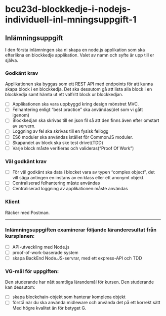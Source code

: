 # bcu23d-blockkedje-i-nodejs-individuell-inl-mningsuppgift-1

## Inlämningsuppgift
I den första inlämningen ska ni skapa en node.js applikation som ska efterlikna en blockkedje applikation. Valet av namn och syfte är upp till er själva.

### Godkänt krav
Applikationen ska byggas som ett REST API med endpoints för att kunna skapa block i en blockkedja. Det ska dessutom gå att lista alla block i en blockkedja samt hämta ut ett valfritt block ur blockkedjan.

- [ ] Applikationen ska vara uppbyggd kring design mönstret MVC.
- [ ] Felhantering enligt “best practice” ska användas(det som vi gått igenom)
- [ ] Blockkedjan ska skrivas till en json fil så att den finns även efter omstart av servern.
- [ ] Loggning av fel ska skrivas till en fysisk fellogg
- [ ] ES6 moduler ska användas istället för CommonJS moduler.
- [ ] Skapandet av block ska ske test drivet(TDD)
- [ ] Varje block måste verifieras och valideras(“Proof Of Work”)
 
### Väl godkänt krav
- [ ] För väl godkänt ska data i blocket vara av typen “complex object”, det vill säga antingen en instans av en klass eller ett anonymt objekt.
- [ ] Centraliserad felhantering måste användas
- [ ] Centraliserad loggning av applikationen måste användas

### Klient
Räcker med Postman.

---

### Inlämningsuppgiften examinerar följande läranderesultat från kursplanen:
- [ ] API-utveckling med Node.js
- [ ] proof-of-work-baserade system
- [ ] skapa BackEnd Node.JS-servrar, med ett express-API och TDD

### VG-mål för uppgiften:
Den studerande har nått samtliga lärandemål för kursen. Den studerande kan dessutom: 
- [ ] skapa blockchain-objekt som hanterar komplexa objekt
- [ ] förstå när du ska använda midleware och använda det på ett korrekt sätt
Med högre kvalitet än för betyget G.
